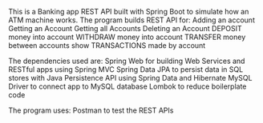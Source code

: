 This is a Banking app REST API built with Spring Boot to simulate how an ATM machine works.
The program builds REST API for:
Adding an account
Getting an Account
Getting all Accounts
Deleting an Account
DEPOSIT money into account
WITHDRAW money into account
TRANSFER money between accounts
show TRANSACTIONS made by account

The dependencies used are:
Spring Web for building Web Services and RESTful apps using Spring MVC
Spring Data JPA to persist data in SQL stores with Java Persistence API using Spring Data and Hibernate
MySQL Driver to connect app to MySQL database
Lombok to reduce boilerplate code

The program uses:
Postman to test the REST APIs




